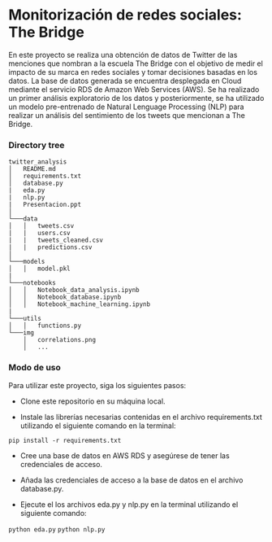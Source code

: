 # Monitorización de redes sociales: The Bridge

En este proyecto se realiza una obtención de datos de Twitter de las menciones que nombran a la escuela The Bridge con el objetivo de medir el impacto de su marca en redes sociales y tomar decisiones basadas en los datos.
La base de datos generada se encuentra desplegada en Cloud mediante el servicio RDS de Amazon Web Services (AWS).
Se ha realizado un primer análisis exploratorio de los datos y posteriormente, se ha utilizado un modelo pre-entrenado de Natural Lenguage Processing (NLP) para realizar un análisis del sentimiento de los tweets que mencionan a The Bridge.

### Directory tree
```
twitter_analysis
│   README.md
│   requirements.txt
│   database.py
|   eda.py
|   nlp.py
|   Presentacion.ppt
│
└───data
│   │   tweets.csv
|   |   users.csv
|   |   tweets_cleaned.csv
|   |   predictions.csv
│
└───models
│   │   model.pkl
|
└───notebooks
│   │   Notebook_data_analysis.ipynb
│   │   Notebook_database.ipynb
│   │   Notebook_machine_learning.ipynb
|
└───utils
│   │   functions.py
└───img
    │   correlations.png
    │   ...
 ```

### Modo de uso
Para utilizar este proyecto, siga los siguientes pasos:

- Clone este repositorio en su máquina local.

- Instale las librerías necesarias contenidas en el archivo requirements.txt utilizando el siguiente comando en la terminal:

```pip install -r requirements.txt```

- Cree una base de datos en AWS RDS y asegúrese de tener las credenciales de acceso.

- Añada las credenciales de acceso a la base de datos en el archivo database.py.

- Ejecute el los archivos eda.py y nlp.py en la terminal utilizando el siguiente comando:


```python eda.py```
```python nlp.py```


